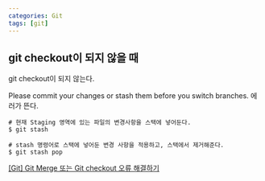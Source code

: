 ```yaml
---
categories: Git
tags: [git]
---
```

    
## git checkout이 되지 않을 때 
git checkout이 되지 않는다.

Please commit your changes or stash them before you switch branches. 에러가 뜬다.

```
# 현재 Staging 영역에 있는 파일의 변경사항을 스택에 넣어둔다. 
$ git stash

# stash 명령어로 스택에 넣어둔 변경 사항을 적용하고, 스택에서 제거해준다.
$ git stash pop
```

[[Git] Git Merge 또는 Git checkout 오류 해결하기](https://blog.hodory.dev/2020/02/18/error-Your-local-changes-would-be-overwritten-by-merge/)